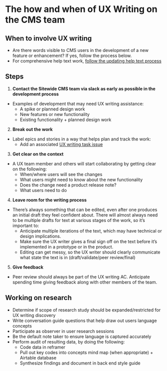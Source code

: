 # The how and when of UX Writing on the CMS team  

## When to involve UX writing

* Are there words visible to CMS users in the development of a new feature or enhancement? If yes, follow the process below.
* For comprehensive help text work, [follow the updating help text process](https://github.com/department-of-veterans-affairs/va.gov-team/blob/master/platform/cms/ux-writing/process/updating-help-text.md)


## Steps

1. **Contact the Sitewide CMS team via slack as early as possible in the development process**
- Examples of development that may need UX writing assistance:
  - A spike or planned design work
  - New features or new functionality 
  - Existing functionality + planned design work 

2. **Break out the work**
- Label epics and stories in a way that helps plan and track the work:
  - Add an associated [UX writing task issue](https://github.com/department-of-veterans-affairs/va.gov-cms/blob/master/.github/ISSUE_TEMPLATE/cms-ux-writing.md) 

3. **Get clear on the context**
- A UX team member and others will start collaborating by getting clear on the following:
  - When/where users will see the changes
  - What users might need to know about the new functionality
  - Does the change need a product release note?
  - What users need to do

4. **Leave room for the writing process**
- There’s always something that can be edited, even after one produces an initial draft they feel confident about. There will almost always need to be multiple drafts for text at various stages of the work, so it’s important to:
  - Anticipate multiple iterations of the text, which may have technical or design implications.
  - Make sure the UX writer gives a final sign off on the text before it’s implemented in a prototype or in the product.
  - Editing can get messy, so the UX writer should clearly communicate what state the text is in (draft/validate/peer review/final)

5. **Give feedback**
- Peer review should always be part of the UX writing AC. Anticipate spending time giving feedback along with other members of the team.

## Working on research

- Determine if scope of research study should be expanded/restricted for UX writing discovery
- Write conversation guide questions that help draw out users language concepts
- Participate as observer in user research sessions
- Be the default note taker to ensure language is captured accurately
- Perform audit of resulting data, by doing the following:
  - Code data in reframer
  - Pull out key codes into concepts mind map (when appropriate) + Airtable database
  - Synthesize findings and document in back end style guide
